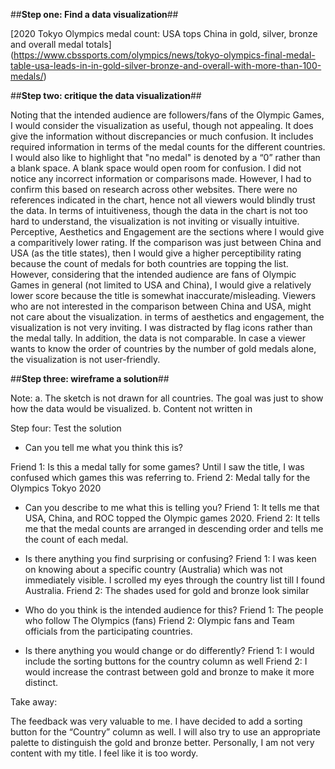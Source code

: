 ##__Step one: Find a data visualization__##

[2020 Tokyo Olympics medal count: USA tops China in gold, silver, bronze and overall medal totals]
(https://www.cbssports.com/olympics/news/tokyo-olympics-final-medal-table-usa-leads-in-in-gold-silver-bronze-and-overall-with-more-than-100-medals/)


##__Step two: critique the data visualization__##

Noting that the intended audience are followers/fans of the Olympic Games, I would consider the visualization as useful, though not appealing. It does give the information without discrepancies or much confusion. It includes required information in terms of the medal counts for the different countries. I would also like to highlight that "no medal" is denoted by a “0” rather than a blank space. A blank space would open room for confusion. I did not notice any incorrect information or comparisons made. However, I had to confirm this based on research across other websites. There were no references indicated in the chart, hence not all viewers would blindly trust the data. In terms of intuitiveness, though the data in the chart is not too hard to understand, the visualization is not inviting or visually intuitive. 
Perceptive, Aesthetics and Engagement are the sections where I would give a comparitively lower rating. If the comparison was just between China and USA (as the title states), then I would give a higher perceptibility rating because the count of medals for both countries are topping the list. However, considering that the intended audience are fans of Olympic Games in general (not limited to USA and China), I would give a relatively lower score because the title is somewhat inaccurate/misleading. Viewers who are not interested in the comparison between China and USA, might not care about the visualization. in terms of aesthetics and engagement, the visualization is not very inviting. I was distracted by flag icons rather than the medal tally. In addition, the data is not comparable. In case a viewer wants to know the order of countries by the number of gold medals alone, the visualization is not user-friendly.
 

##__Step three: wireframe a solution__##

 
Note: 
a.	The sketch is not drawn for all countries. The goal was just to show how the data would be visualized. 
b.	Content not written in 

Step four: Test the solution

- Can you tell me what you think this is? 

Friend 1: Is this a medal tally for some games? Until I saw the title, I was confused which games this was referring to.
Friend 2: Medal tally for the Olympics Tokyo 2020 

- Can you describe to me what this is telling you? 
Friend 1: It tells me that USA, China, and ROC topped the Olympic games 2020.
Friend 2: It tells me that the medal counts are arranged in descending order and tells me the count of each medal.

- Is there anything you find surprising or confusing?
Friend 1: I was keen on knowing about a specific country (Australia) which was not immediately visible. I scrolled my eyes through the country list till I found Australia.
Friend 2: The shades used for gold and bronze look similar

- Who do you think is the intended audience for this?
Friend 1:  The people who follow The Olympics (fans)
Friend 2: Olympic fans and Team officials from the participating countries.

- Is there anything you would change or do differently?
Friend 1: I would include the sorting buttons for the country column as well
Friend 2: I would increase the contrast between gold and bronze to make it more distinct.

Take away:

The feedback was very valuable to me. I have decided to add a sorting button for the “Country” column as well. I will also try to use an appropriate palette to distinguish the gold and bronze better.
Personally, I am not very content with my title. I feel like it is too wordy. 


